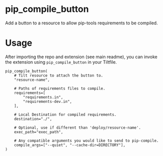 # pip_compile_button

Add a button to a resource to allow pip-tools requirements to be compiled.

# Usage
After importing the repo and extension (see main readme), you can invoke the extension using `pip_compile_button` in your Tiltfile.

```skylark
pip_compile_button(
    # Tilt resource to attach the button to.
    "resource-name",
    
    # Paths of requirements files to compile.
    requirements=[
        "requirements.in",
        "requirements-dev.in",
    ],
    
    # Local Destination for compiled requirements.
    destination="./",
    
    # Optional, use if different than 'deploy/resource-name'.
    exec_path="exec_path",
    
    # Any compatible arguments you would like to send to pip-compile. 
    compile_args=["--quiet", "--cache-dir=DIRECTORY"],
)
```
